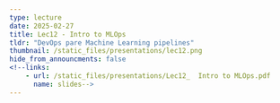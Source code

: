 ```yaml
---
type: lecture
date: 2025-02-27
title: Lec12 - Intro to MLOps
tldr: "DevOps pare Machine Learning pipelines"
thumbnail: /static_files/presentations/lec12.png
hide_from_announcments: false
<!--links:
    - url: /static_files/presentations/Lec12_  Intro to MLOps.pdf
      name: slides-->
---
```

